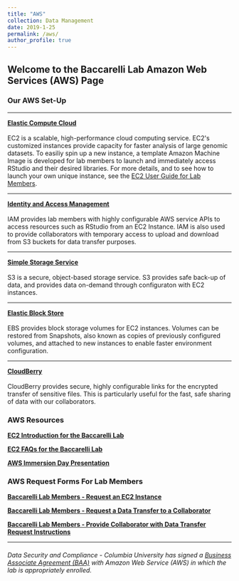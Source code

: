 ```yaml
---
title: "AWS"
collection: Data Management
date: 2019-1-25
permalink: /aws/
author_profile: true
---
```


## Welcome to the Baccarelli Lab Amazon Web Services (AWS) Page


### **Our AWS Set-Up**

--- 
**[Elastic Compute Cloud](https://aws.amazon.com/ec2/)** <br/>
<br>EC2 is a scalable, high-performance cloud computing service. EC2's customized instances provide capacity for faster analysis of large genomic datasets. To easiliy spin up a new instance, a template Amazon Machine Image is developed for lab members to launch and immediately access RStudio and their desired libraries. For more details, and to see how to launch your own unique instance, see the [EC2 User Guide for Lab Members](https://s3.amazonaws.com/baccarellilabgithubio/AWS_Tutorials/EC2+FAQs+for+the+Baccarelli+Lab.pdf).

---
**[Identity and Access Management](https://aws.amazon.com/iam/)** <br/>
<br>IAM provides lab members with highly configurable AWS service APIs to access resources such as RStudio from an EC2 Instance. IAM is also used to provide collaborators with temporary access to upload and download from S3 buckets for data transfer purposes.

---
**[Simple Storage Service](https://aws.amazon.com/s3/)** <br/>
<br>S3 is a secure, object-based storage service. S3 provides safe back-up of data, and provides data on-demand through configuraton with EC2 instances.

---
**[Elastic Block Store](https://aws.amazon.com/ebs/)** <br/>
<br>EBS provides block storage volumes for EC2 instances. Volumes can be restored from Snapshots, also known as  copies of previously configured volumes, and attached to new instances to enable faster environment configuration.

---
**[CloudBerry](https://www.cloudberrylab.com/solutions/cloud-storage/amazon-s3.aspx)** <br/>
<br>CloudBerry provides secure, highly configurable links for the encrypted transfer of sensitive files. This is particularly useful for the fast, safe sharing of data with our collaborators.

### **AWS Resources**

**[EC2 Introduction for the Baccarelli Lab](https://s3.amazonaws.com/baccarellilabgithubio/AWS_Tutorials/Amazon+Web+Services+(AWS)+-+EC2+Configurations+for+Lab+Members.pdf)**<br/>

**[EC2 FAQs for the Baccarelli Lab](https://docs.google.com/document/d/1bUBYpGI3ng78G9ljgICfXxAtLLd1ag0UYy-V7rAejyI/edit?usp=sharing)**<br/>

**[AWS Immersion Day Presentation](https://s3.amazonaws.com/baccarellilabgithubio/AWS_Tutorials/AWS+Immersion+Day+Slideshow_JK.pptx)**<br/>

### **AWS Request Forms For Lab Members**

**[Baccarelli Lab Members - Request an EC2 Instance](https://baccarellilab.wufoo.com/forms/m1gksev10pcj0dq/)**

**[Baccarelli Lab Members - Request a Data Transfer to a Collaborator](https://baccarellilab.wufoo.com/forms/qf541g70vfv5w9/)**

**[Baccarelli Lab Members - Provide Collaborator with Data Transfer Request Instructions](https://baccarellilab.github.io/datamanagement/)**

---
###### Data Security and Compliance - Columbia University has signed a [Business Associate Agreement (BAA)](https://cuit.columbia.edu/aws) with Amazon Web Service (AWS) in which the lab is appropriately enrolled.
